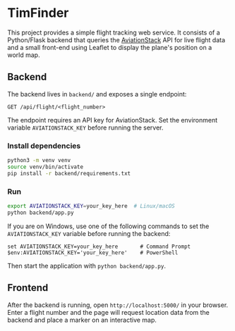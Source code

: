 # TimFinder

This project provides a simple flight tracking web service. It consists of a
Python/Flask backend that queries the [AviationStack](https://aviationstack.com/)
API for live flight data and a small front-end using Leaflet to display the
plane's position on a world map.

## Backend

The backend lives in `backend/` and exposes a single endpoint:

```
GET /api/flight/<flight_number>
```

The endpoint requires an API key for AviationStack. Set the environment variable
`AVIATIONSTACK_KEY` before running the server.

### Install dependencies

```bash
python3 -m venv venv
source venv/bin/activate
pip install -r backend/requirements.txt
```

### Run

```bash
export AVIATIONSTACK_KEY=your_key_here  # Linux/macOS
python backend/app.py
```

If you are on Windows, use one of the following commands to set the
`AVIATIONSTACK_KEY` variable before running the backend:

```
set AVIATIONSTACK_KEY=your_key_here       # Command Prompt
$env:AVIATIONSTACK_KEY='your_key_here'    # PowerShell
```

Then start the application with `python backend/app.py`.

## Frontend

After the backend is running, open `http://localhost:5000/` in your browser.
Enter a flight number and the page will request location data from the backend
and place a marker on an interactive map.

